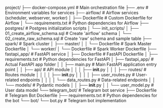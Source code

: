 project/
├── docker-compose.yml       # Main orchestration file
├── .env                     # Environment variables for services
├── airflow/                 # Airflow services (scheduler, webserver, worker)
│   ├── Dockerfile           # Custom Dockerfile for Airflow
│   └── requirements.txt     # Python dependencies for Airflow
├── postgres/                # Postgres initialization scripts
│   └── init_scripts/
│       ├── 01_create_airflow_schema.sql  # Create 'airflow' schema
│       └── 02_create_raw_schema.sql      # Create 'raw' schema and sample table
├── spark/                   # Spark cluster
│   ├── master/
│   │   └── Dockerfile       # Spark Master Dockerfile
│   └── worker/
│       └── Dockerfile       # Spark Worker Dockerfile
├── fastapi_app/             # FastAPI service
│   ├── Dockerfile           # FastAPI Dockerfile
│   ├── requirements.txt     # Python dependencies for FastAPI
│   ├── fastapi_app/         # Actual FastAPI app folder
│   │   ├── main.py          # Main FastAPI application entry point
│   │   ├── api/             # API module
│   │   │   ├── __init__.py
│   │   │   ├── routes/      # Routes module
│   │   │   │   ├── __init__.py
│   │   │   │   ├── user_routes.py        # User-related endpoints
│   │   │   │   └── data_routes.py        # Data-related endpoints
│   │   └── models/          # Pydantic models
│   │       ├── __init__.py
│   │       └── user_model.py             # User data model
└── telegram_bot/            # Telegram bot service
    ├── Dockerfile           # Telegram Bot Dockerfile
    ├── requirements.txt     # Python dependencies for the bot
    └── bot/
        └── bot.py           # Telegram bot implementation
